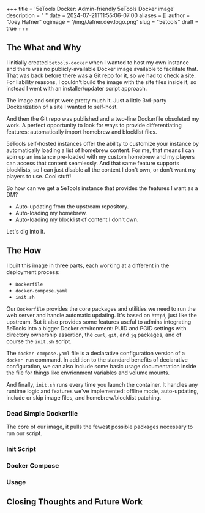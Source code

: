 +++
title = '5eTools Docker: Admin-friendly 5eTools Docker image'
description = " "
date = 2024-07-21T11:55:06-07:00
aliases = []
author = "Joey Hafner"
ogimage = '/img/Jafner.dev.logo.png'
slug = "5etools"
draft = true
+++

## The What and Why
I initially created `5etools-docker` when I wanted to host my own instance and there was no publicly-available Docker image available to facilitate that. That was back before there was a Git repo for it, so we had to check a site. For liability reasons, I couldn't build the image with the site files inside it, so instead I went with an installer/updater script approach. 

The image and script were pretty much it. Just a little 3rd-party Dockerization of a site I wanted to self-host. 

And then the Git repo was published and a two-line Dockerfile obsoleted my work. A perfect opportunity to look for ways to provide differentiating features: automatically import homebrew and blocklist files. 

5eTools self-hosted instances offer the ability to customize your instance by automatically loading a list of homebrew content. For me, that means I can spin up an instance pre-loaded with my custom homebrew and my players can access that content seamlessly. And that same feature supports blocklists, so I can just disable all the content I don't own, or don't want my players to use. Cool stuff!

So how can we get a 5eTools instance that provides the features I want as a DM?

- Auto-updating from the upstream repository. 
- Auto-loading my homebrew.
- Auto-loading my blocklist of content I don't own.

Let's dig into it.

## The How
I built this image in three parts, each working at a different in the deployment process:

- `Dockerfile`
- `docker-compose.yaml`
- `init.sh`

Our `Dockerfile` provides the core packages and utilities we need to run the web server and handle automatic updating. It's based on `httpd`, just like the upstream. But it also provides some features useful to admins integrating 5eTools into a bigger Docker environment: PUID and PGID settings with directory ownership assertion, the `curl`, `git`, and `jq` packages, and of course the `init.sh` script. 

The `docker-compose.yaml` file is a declarative configuration version of a `docker run` command. In addition to the standard benefits of declarative configuration, we can also include some basic usage documentation inside the file for things like envrionment variables and volume mounts. 

And finally, `init.sh` runs every time you launch the container. It handles any runtime logic and features we've implemented: offline mode, auto-updating, include or skip image files, and homebrew/blocklist patching.  

### Dead Simple Dockerfile
The core of our image, it pulls the fewest possible packages necessary to run our script. 

### Init Script

### Docker Compose

### Usage

## Closing Thoughts and Future Work